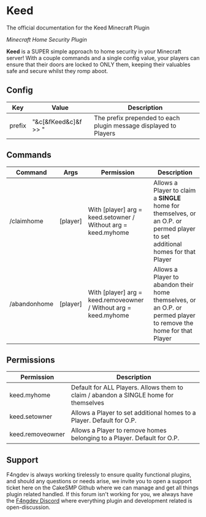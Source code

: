 # Keed
The official documentation for the Keed Minecraft Plugin

_Minecraft Home Security Plugin_

**Keed** is a SUPER simple approach to home security in your Minecraft server! With a couple commands and a single config value, your players can ensure that their doors are locked to ONLY them, keeping their valuables safe and secure whilst they romp aboot.
####  

## Config
| Key | Value | Description |
| --- | ----- | ----------- |
| prefix | "&c[&fKeed&c]&f >> " | The prefix prepended to each plugin message displayed to Players |
####  

## Commands
| Command | Args | Permission | Description |
| ------- | ---- | ---------- | ----------- |
| /claimhome | [player] | With [player] arg = keed.setowner / Without arg = keed.myhome | Allows a Player to claim a **SINGLE** home for themselves, or an O.P. or permed player to set additional homes for that Player |
| /abandonhome | [player] | With [player] arg = keed.removeowner / Without arg = keed.myhome | Allows a Player to abandon their home themselves, or an O.P. or permed player to remove the home for that Player |
####  

## Permissions
| Permission | Description |
| ---------- | ----------- |
| keed.myhome | Default for ALL Players. Allows them to claim / abandon a SINGLE home for themselves |
| keed.setowner | Allows a Player to set additional homes to a Player. Default for O.P. |
| keed.removeowner | Allows a Player to remove homes belonging to a Player. Default for O.P. |
####  

## Support
F4ngdev is always working tirelessly to ensure quality functional plugins, and should any questions or needs arise, we invite you to open a support ticket here on the CakeSMP Github where we can manage and get all things plugin related handled. If this forum isn't working for you, we always have the [F4ngdev Discord](https://discord.gg/k28sR69n5f) where everything plugin and development related is open-discussion.
